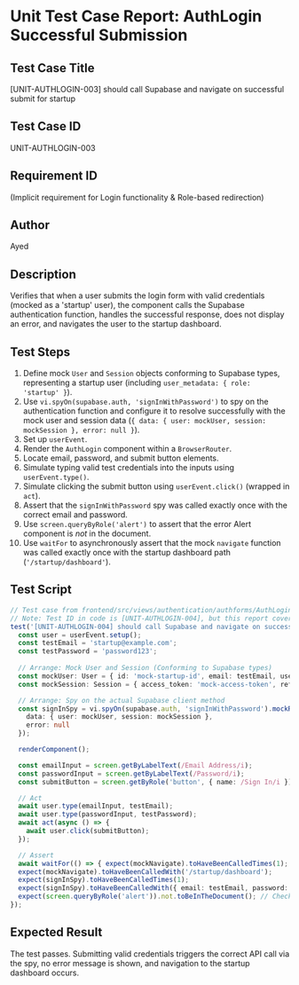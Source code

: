 # Unit Test Case Report: AuthLogin Successful Submission

## Test Case Title
[UNIT-AUTHLOGIN-003] should call Supabase and navigate on successful submit for startup

## Test Case ID
UNIT-AUTHLOGIN-003

## Requirement ID
(Implicit requirement for Login functionality & Role-based redirection)

## Author
Ayed

## Description
Verifies that when a user submits the login form with valid credentials (mocked as a 'startup' user), the component calls the Supabase authentication function, handles the successful response, does not display an error, and navigates the user to the startup dashboard.

## Test Steps
1.  Define mock `User` and `Session` objects conforming to Supabase types, representing a startup user (including `user_metadata: { role: 'startup' }`).
2.  Use `vi.spyOn(supabase.auth, 'signInWithPassword')` to spy on the authentication function and configure it to resolve successfully with the mock user and session data (`{ data: { user: mockUser, session: mockSession }, error: null }`).
3.  Set up `userEvent`.
4.  Render the `AuthLogin` component within a `BrowserRouter`.
5.  Locate email, password, and submit button elements.
6.  Simulate typing valid test credentials into the inputs using `userEvent.type()`.
7.  Simulate clicking the submit button using `userEvent.click()` (wrapped in `act`).
8.  Assert that the `signInWithPassword` spy was called exactly once with the correct email and password.
9.  Use `screen.queryByRole('alert')` to assert that the error Alert component is *not* in the document.
10. Use `waitFor` to asynchronously assert that the mock `navigate` function was called exactly once with the startup dashboard path (`'/startup/dashboard'`).

## Test Script
```typescript
// Test case from frontend/src/views/authentication/authforms/AuthLogin.test.tsx
// Note: Test ID in code is [UNIT-AUTHLOGIN-004], but this report covers the logic.
test('[UNIT-AUTHLOGIN-004] should call Supabase and navigate on successful submit for startup', async () => {
  const user = userEvent.setup();
  const testEmail = 'startup@example.com';
  const testPassword = 'password123';
  
  // Arrange: Mock User and Session (Conforming to Supabase types)
  const mockUser: User = { id: 'mock-startup-id', email: testEmail, user_metadata: { role: 'startup' }, app_metadata: { provider: 'email' }, aud: 'authenticated', created_at: new Date().toISOString(), phone: "", email_confirmed_at: new Date().toISOString(), last_sign_in_at: new Date().toISOString(), role: "authenticated", updated_at: new Date().toISOString(), identities: [], factors: [] };
  const mockSession: Session = { access_token: 'mock-access-token', refresh_token: 'mock-refresh-token', expires_in: 3600, token_type: 'bearer', user: mockUser, expires_at: Date.now() / 1000 + 3600 };

  // Arrange: Spy on the actual Supabase client method
  const signInSpy = vi.spyOn(supabase.auth, 'signInWithPassword').mockResolvedValueOnce({ 
    data: { user: mockUser, session: mockSession }, 
    error: null 
  });

  renderComponent(); 

  const emailInput = screen.getByLabelText(/Email Address/i);
  const passwordInput = screen.getByLabelText(/Password/i);
  const submitButton = screen.getByRole('button', { name: /Sign In/i });

  // Act
  await user.type(emailInput, testEmail);
  await user.type(passwordInput, testPassword);
  await act(async () => { 
    await user.click(submitButton);
  });

  // Assert
  await waitFor(() => { expect(mockNavigate).toHaveBeenCalledTimes(1); });
  expect(mockNavigate).toHaveBeenCalledWith('/startup/dashboard');
  expect(signInSpy).toHaveBeenCalledTimes(1);
  expect(signInSpy).toHaveBeenCalledWith({ email: testEmail, password: testPassword });
  expect(screen.queryByRole('alert')).not.toBeInTheDocument(); // Check using queryByRole
});
```

## Expected Result
The test passes. Submitting valid credentials triggers the correct API call via the spy, no error message is shown, and navigation to the startup dashboard occurs. 